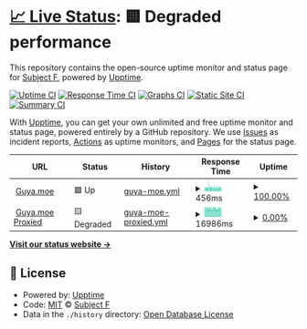 # [📈 Live Status](https://status.guya.moe): <!--live status--> **🟨 Degraded performance**

This repository contains the open-source uptime monitor and status page for [Subject F](https://status.guya.moe), powered by [Upptime](https://github.com/upptime/upptime).

[![Uptime CI](https://github.com/subject-f/guya-status-page/workflows/Uptime%20CI/badge.svg)](https://github.com/subject-f/guya-status-page/actions?query=workflow%3A%22Uptime+CI%22)
[![Response Time CI](https://github.com/subject-f/guya-status-page/workflows/Response%20Time%20CI/badge.svg)](https://github.com/subject-f/guya-status-page/actions?query=workflow%3A%22Response+Time+CI%22)
[![Graphs CI](https://github.com/subject-f/guya-status-page/workflows/Graphs%20CI/badge.svg)](https://github.com/subject-f/guya-status-page/actions?query=workflow%3A%22Graphs+CI%22)
[![Static Site CI](https://github.com/subject-f/guya-status-page/workflows/Static%20Site%20CI/badge.svg)](https://github.com/subject-f/guya-status-page/actions?query=workflow%3A%22Static+Site+CI%22)
[![Summary CI](https://github.com/subject-f/guya-status-page/workflows/Summary%20CI/badge.svg)](https://github.com/subject-f/guya-status-page/actions?query=workflow%3A%22Summary+CI%22)

With [Upptime](https://upptime.js.org), you can get your own unlimited and free uptime monitor and status page, powered entirely by a GitHub repository. We use [Issues](https://github.com/subject-f/guya-status-page/issues) as incident reports, [Actions](https://github.com/subject-f/guya-status-page/actions) as uptime monitors, and [Pages](https://status.guya.moe) for the status page.

<!--start: status pages-->
<!-- This summary is generated by Upptime (https://github.com/upptime/upptime) -->
<!-- Do not edit this manually, your changes will be overwritten -->
<!-- prettier-ignore -->
| URL | Status | History | Response Time | Uptime |
| --- | ------ | ------- | ------------- | ------ |
| <img alt="" src="https://raw.githubusercontent.com/appu1232/guyamoe/develop/static_global/logo.png" height="13"> [Guya.moe](https://baka.guya.moe/) | 🟩 Up | [guya-moe.yml](https://github.com/subject-f/guya-status-page/commits/HEAD/history/guya-moe.yml) | <details><summary><img alt="Response time graph" src="./graphs/guya-moe/response-time-week.png" height="20"> 456ms</summary><br><a href="https://status.guya.moe/history/guya-moe"><img alt="Response time 408" src="https://img.shields.io/endpoint?url=https%3A%2F%2Fraw.githubusercontent.com%2Fsubject-f%2Fguya-status-page%2FHEAD%2Fapi%2Fguya-moe%2Fresponse-time.json"></a><br><a href="https://status.guya.moe/history/guya-moe"><img alt="24-hour response time 468" src="https://img.shields.io/endpoint?url=https%3A%2F%2Fraw.githubusercontent.com%2Fsubject-f%2Fguya-status-page%2FHEAD%2Fapi%2Fguya-moe%2Fresponse-time-day.json"></a><br><a href="https://status.guya.moe/history/guya-moe"><img alt="7-day response time 456" src="https://img.shields.io/endpoint?url=https%3A%2F%2Fraw.githubusercontent.com%2Fsubject-f%2Fguya-status-page%2FHEAD%2Fapi%2Fguya-moe%2Fresponse-time-week.json"></a><br><a href="https://status.guya.moe/history/guya-moe"><img alt="30-day response time 477" src="https://img.shields.io/endpoint?url=https%3A%2F%2Fraw.githubusercontent.com%2Fsubject-f%2Fguya-status-page%2FHEAD%2Fapi%2Fguya-moe%2Fresponse-time-month.json"></a><br><a href="https://status.guya.moe/history/guya-moe"><img alt="1-year response time 408" src="https://img.shields.io/endpoint?url=https%3A%2F%2Fraw.githubusercontent.com%2Fsubject-f%2Fguya-status-page%2FHEAD%2Fapi%2Fguya-moe%2Fresponse-time-year.json"></a></details> | <details><summary><a href="https://status.guya.moe/history/guya-moe">100.00%</a></summary><a href="https://status.guya.moe/history/guya-moe"><img alt="All-time uptime 99.81%" src="https://img.shields.io/endpoint?url=https%3A%2F%2Fraw.githubusercontent.com%2Fsubject-f%2Fguya-status-page%2FHEAD%2Fapi%2Fguya-moe%2Fuptime.json"></a><br><a href="https://status.guya.moe/history/guya-moe"><img alt="24-hour uptime 100.00%" src="https://img.shields.io/endpoint?url=https%3A%2F%2Fraw.githubusercontent.com%2Fsubject-f%2Fguya-status-page%2FHEAD%2Fapi%2Fguya-moe%2Fuptime-day.json"></a><br><a href="https://status.guya.moe/history/guya-moe"><img alt="7-day uptime 100.00%" src="https://img.shields.io/endpoint?url=https%3A%2F%2Fraw.githubusercontent.com%2Fsubject-f%2Fguya-status-page%2FHEAD%2Fapi%2Fguya-moe%2Fuptime-week.json"></a><br><a href="https://status.guya.moe/history/guya-moe"><img alt="30-day uptime 100.00%" src="https://img.shields.io/endpoint?url=https%3A%2F%2Fraw.githubusercontent.com%2Fsubject-f%2Fguya-status-page%2FHEAD%2Fapi%2Fguya-moe%2Fuptime-month.json"></a><br><a href="https://status.guya.moe/history/guya-moe"><img alt="1-year uptime 99.81%" src="https://img.shields.io/endpoint?url=https%3A%2F%2Fraw.githubusercontent.com%2Fsubject-f%2Fguya-status-page%2FHEAD%2Fapi%2Fguya-moe%2Fuptime-year.json"></a></details>
| <img alt="" src="https://raw.githubusercontent.com/appu1232/guyamoe/develop/static_global/logo.png" height="13"> [Guya.moe Proxied](https://ice.guya.moe/) | 🟨 Degraded | [guya-moe-proxied.yml](https://github.com/subject-f/guya-status-page/commits/HEAD/history/guya-moe-proxied.yml) | <details><summary><img alt="Response time graph" src="./graphs/guya-moe-proxied/response-time-week.png" height="20"> 16986ms</summary><br><a href="https://status.guya.moe/history/guya-moe-proxied"><img alt="Response time 16628" src="https://img.shields.io/endpoint?url=https%3A%2F%2Fraw.githubusercontent.com%2Fsubject-f%2Fguya-status-page%2FHEAD%2Fapi%2Fguya-moe-proxied%2Fresponse-time.json"></a><br><a href="https://status.guya.moe/history/guya-moe-proxied"><img alt="24-hour response time 17232" src="https://img.shields.io/endpoint?url=https%3A%2F%2Fraw.githubusercontent.com%2Fsubject-f%2Fguya-status-page%2FHEAD%2Fapi%2Fguya-moe-proxied%2Fresponse-time-day.json"></a><br><a href="https://status.guya.moe/history/guya-moe-proxied"><img alt="7-day response time 16986" src="https://img.shields.io/endpoint?url=https%3A%2F%2Fraw.githubusercontent.com%2Fsubject-f%2Fguya-status-page%2FHEAD%2Fapi%2Fguya-moe-proxied%2Fresponse-time-week.json"></a><br><a href="https://status.guya.moe/history/guya-moe-proxied"><img alt="30-day response time 17111" src="https://img.shields.io/endpoint?url=https%3A%2F%2Fraw.githubusercontent.com%2Fsubject-f%2Fguya-status-page%2FHEAD%2Fapi%2Fguya-moe-proxied%2Fresponse-time-month.json"></a><br><a href="https://status.guya.moe/history/guya-moe-proxied"><img alt="1-year response time 16628" src="https://img.shields.io/endpoint?url=https%3A%2F%2Fraw.githubusercontent.com%2Fsubject-f%2Fguya-status-page%2FHEAD%2Fapi%2Fguya-moe-proxied%2Fresponse-time-year.json"></a></details> | <details><summary><a href="https://status.guya.moe/history/guya-moe-proxied">0.00%</a></summary><a href="https://status.guya.moe/history/guya-moe-proxied"><img alt="All-time uptime 0.01%" src="https://img.shields.io/endpoint?url=https%3A%2F%2Fraw.githubusercontent.com%2Fsubject-f%2Fguya-status-page%2FHEAD%2Fapi%2Fguya-moe-proxied%2Fuptime.json"></a><br><a href="https://status.guya.moe/history/guya-moe-proxied"><img alt="24-hour uptime 0.00%" src="https://img.shields.io/endpoint?url=https%3A%2F%2Fraw.githubusercontent.com%2Fsubject-f%2Fguya-status-page%2FHEAD%2Fapi%2Fguya-moe-proxied%2Fuptime-day.json"></a><br><a href="https://status.guya.moe/history/guya-moe-proxied"><img alt="7-day uptime 0.00%" src="https://img.shields.io/endpoint?url=https%3A%2F%2Fraw.githubusercontent.com%2Fsubject-f%2Fguya-status-page%2FHEAD%2Fapi%2Fguya-moe-proxied%2Fuptime-week.json"></a><br><a href="https://status.guya.moe/history/guya-moe-proxied"><img alt="30-day uptime 1.38%" src="https://img.shields.io/endpoint?url=https%3A%2F%2Fraw.githubusercontent.com%2Fsubject-f%2Fguya-status-page%2FHEAD%2Fapi%2Fguya-moe-proxied%2Fuptime-month.json"></a><br><a href="https://status.guya.moe/history/guya-moe-proxied"><img alt="1-year uptime 0.01%" src="https://img.shields.io/endpoint?url=https%3A%2F%2Fraw.githubusercontent.com%2Fsubject-f%2Fguya-status-page%2FHEAD%2Fapi%2Fguya-moe-proxied%2Fuptime-year.json"></a></details>

<!--end: status pages-->

[**Visit our status website →**](https://status.guya.moe)

## 📄 License

- Powered by: [Upptime](https://github.com/upptime/upptime)
- Code: [MIT](./LICENSE) © [Subject F](https://status.guya.moe)
- Data in the `./history` directory: [Open Database License](https://opendatacommons.org/licenses/odbl/1-0/)
